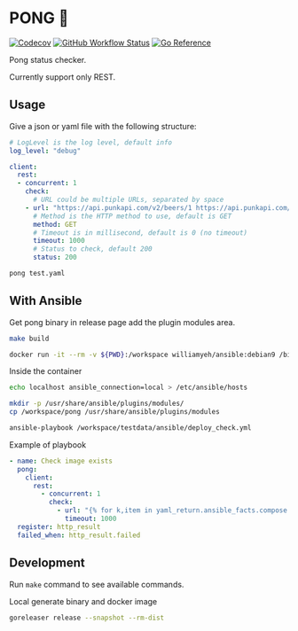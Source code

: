 # PONG 🏓

[![Codecov](https://img.shields.io/codecov/c/github/worldline-go/pong?logo=codecov&style=flat-square)](https://app.codecov.io/gh/worldline-go/pong)
[![GitHub Workflow Status](https://img.shields.io/github/workflow/status/worldline-go/pong/Test?logo=github&style=flat-square&label=ci)](https://github.com/worldline-go/pong/actions)
[![Go Reference](https://pkg.go.dev/badge/github.com/worldline-go/pong.svg)](https://pkg.go.dev/github.com/worldline-go/pong)

Pong status checker.

Currently support only REST.

## Usage

Give a json or yaml file with the following structure:

```yaml
# LogLevel is the log level, default info
log_level: "debug"

client:
  rest:
  - concurrent: 1
    check:
      # URL could be multiple URLs, separated by space
    - url: "https://api.punkapi.com/v2/beers/1 https://api.punkapi.com/v2/beers/2"
      # Method is the HTTP method to use, default is GET
      method: GET
      # Timeout is in millisecond, default is 0 (no timeout)
      timeout: 1000
      # Status to check, default 200
      status: 200
```

```sh
pong test.yaml
```

## With Ansible

Get pong binary in release page add the plugin modules area.

```sh
make build
```

```sh
docker run -it --rm -v ${PWD}:/workspace williamyeh/ansible:debian9 /bin/bash
```

Inside the container

```sh
echo localhost ansible_connection=local > /etc/ansible/hosts

mkdir -p /usr/share/ansible/plugins/modules/
cp /workspace/pong /usr/share/ansible/plugins/modules

ansible-playbook /workspace/testdata/ansible/deploy_check.yml
```

Example of playbook

```yaml
- name: Check image exists
  pong:
    client:
      rest:
        - concurrent: 1
          check:
            - url: "{% for k,item in yaml_return.ansible_facts.compose.services.items() %} https://hub.docker.com/v2/repositories/{{ item.image.split(':')[0] }}/tags/{{ item.image.split(':')[1] }} {% endfor %}"
              timeout: 1000
  register: http_result
  failed_when: http_result.failed
```

## Development

Run `make` command to see available commands.

Local generate binary and docker image

```sh
goreleaser release --snapshot --rm-dist
```
